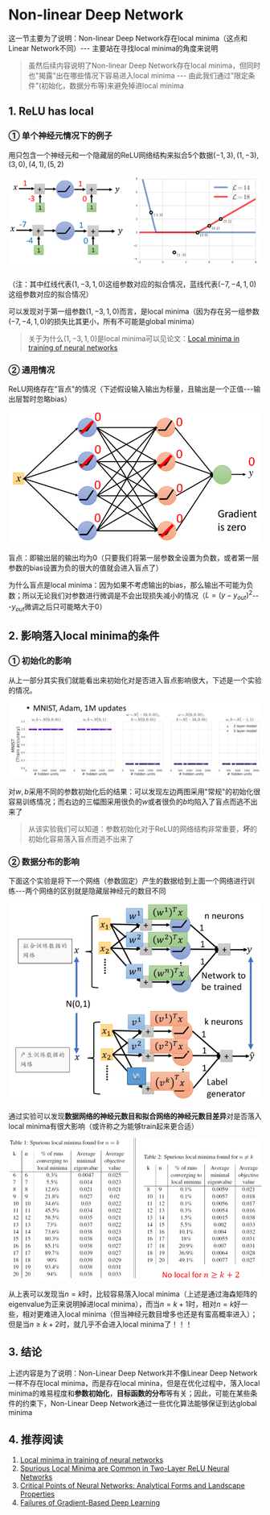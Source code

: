 # Non-linear Deep Network

这一节主要为了说明：Non-linear Deep Network存在local minima（这点和Linear Network不同）--- 主要站在寻找local minima的角度来说明

> 虽然后续内容说明了Non-linear Deep Network存在local minima，但同时也"揭露"出在哪些情况下容易进入local minima --- 由此我们通过"限定条件"(初始化，数据分布等)来避免掉进local minima

## 1. ReLU has local

### ① 单个神经元情况下的例子

用只包含一个神经元和一个隐藏层的ReLU网络结构来拟合5个数据$(-1, 3),(1,-3),(3,0),(4,1),(5,2)$

![](png/c23.png)

（注：其中红线代表$(1,-3,1,0)$这组参数对应的拟合情况，蓝线代表$(-7,-4,1,0)$这组参数对应的拟合情况）

可以发现对于第一组参数$(1,-3,1,0)$而言，是local minima（因为存在另一组参数$(-7,-4,1,0)$的损失比其更小，所有不可能是global minima）

> 关于为什么$(1,-3,1,0)$是local minima可以见论文：[Local minima in training of neural networks](https://arxiv.org/pdf/1611.06310.pdf)

### ② 通用情况

ReLU网络存在"盲点"的情况（下述假设输入输出为标量，且输出是一个正值---输出层暂时忽略bias）

![](png/c24.png)

盲点：即输出层的输出均为0（只要我们将第一层参数全设置为负数，或者第一层参数的bias设置为负的很大的值就会进入盲点了）

为什么盲点是local minima：因为如果不考虑输出的bias，那么输出不可能为负数；所以无论我们对参数进行微调是不会出现损失减小的情况（$L=(y-y_{out})^2$---$y_{out}$微调之后只可能略大于0）

## 2. 影响落入local minima的条件

### ① 初始化的影响

从上一部分其实我们就能看出来初始化对是否进入盲点影响很大，下述是一个实验的情况。

![](png/c25.png)

对$w,b$采用不同的参数初始化后的结果：可以发现左边两图采用"常规"的初始化很容易训练情况；而右边的三幅图采用很负的$w$或者很负的$b$均陷入了盲点而逃不出来了

> 从该实验我们可以知道：参数初始化对于ReLU的网络结构非常重要，**坏**的初始化容易落入盲点而逃不出来了

### ② 数据分布的影响

下面这个实验是将下一个网络（参数固定）产生的数据给到上面一个网络进行训练---两个网络的区别就是隐藏层神经元的数目不同

![](png/c26.png)

通过实验可以发现**数据网络的神经元数目和拟合网络的神经元数目差异**对是否落入local minima有很大影响（或许称之为能够train起来更合适）

![](png/c27.png)

从上表可以发现当$n=k$时，比较容易落入local minima（上述是通过海森矩阵的eigenvalue为正来说明掉进local minima），而当$n=k+1$时，相对$n=k$好一些，相对更难进入local minima（但当神经元数目增多也还是有蛮高概率进入）；但是当$n\ge k+2$时，就几乎不会进入local minima了！！！

## 3. 结论

上述内容是为了说明：Non-Linear Deep Network并不像Linear Deep Network一样不存在local minima，而是存在local minina，但是在优化过程中，落入local minima的难易程度和**参数初始化**，**目标函数的分布**等有关；因此，可能在某些条件的约束下，Non-Linear Deep Network通过一些优化算法能够保证到达global minima

## 4. 推荐阅读

1. [Local minima in training of neural networks](https://arxiv.org/abs/1611.06310)
2. [Spurious Local Minima are Common in Two-Layer ReLU Neural Networks](https://arxiv.org/abs/1712.08968)
3. [Critical Points of Neural Networks: Analytical Forms and Landscape Properties](https://arxiv.org/abs/1710.11205)
4. [Failures of Gradient-Based Deep Learning](https://arxiv.org/abs/1703.07950)

